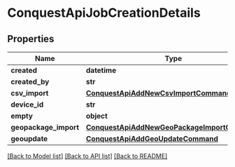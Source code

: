 # ConquestApiJobCreationDetails

## Properties
Name | Type | Description | Notes
------------ | ------------- | ------------- | -------------
**created** | **datetime** |  | [optional] 
**created_by** | **str** |  | [optional] 
**csv_import** | [**ConquestApiAddNewCsvImportCommand**](ConquestApiAddNewCsvImportCommand.md) |  | [optional] 
**device_id** | **str** |  | [optional] 
**empty** | **object** |  | [optional] 
**geopackage_import** | [**ConquestApiAddNewGeoPackageImportCommand**](ConquestApiAddNewGeoPackageImportCommand.md) |  | [optional] 
**geoupdate** | [**ConquestApiAddGeoUpdateCommand**](ConquestApiAddGeoUpdateCommand.md) |  | [optional] 

[[Back to Model list]](../README.md#documentation-for-models) [[Back to API list]](../README.md#documentation-for-api-endpoints) [[Back to README]](../README.md)


